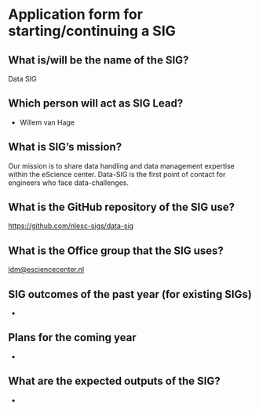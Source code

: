 # Application form for starting/continuing a SIG

## What is/will be the name of the SIG?
Data SIG

## Which person will act as SIG Lead?
- Willem van Hage

## What is SIG’s mission?
Our mission is to share data handling and data management expertise within the eScience center. Data-SIG is the first point of contact for engineers who face data-challenges.

## What is the GitHub repository of the SIG use?
https://github.com/nlesc-sigs/data-sig

## What is the Office group that the SIG uses?
ldm@esciencecenter.nl

## SIG outcomes of the past year (for existing SIGs)
-

## Plans for the coming year
- 

## What are the expected outputs of the SIG?
- 
